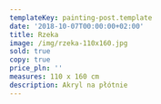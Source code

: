 ```yaml
---
templateKey: painting-post.template
date: '2018-10-07T00:00:00+02:00'
title: Rzeka
image: /img/rzeka-110x160.jpg
sold: true
copy: true
price_pln: ''
measures: 110 x 160 cm
description: Akryl na płótnie
---
```


